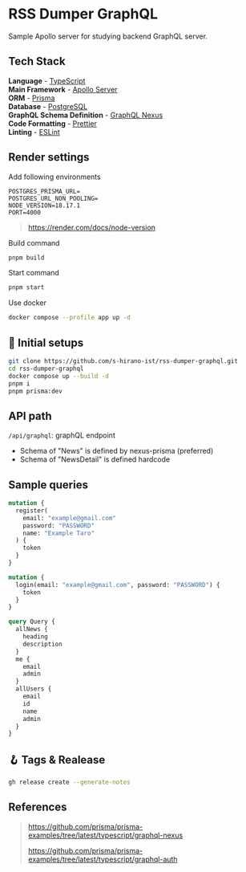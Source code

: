 # RSS Dumper GraphQL

Sample Apollo server for studying backend GraphQL server.

## Tech Stack

**Language** - [TypeScript](https://www.typescriptlang.org/)  
**Main Framework** - [Apollo Server](https://www.apollographql.com/docs/apollo-server/)  
**ORM** - [Prisma](https://www.prisma.io/docs/)  
**Database** - [PostgreSQL](https://www.postgresql.org/docs/)  
**GraphQL Schema Definition** - [GraphQL Nexus](https://nexusjs.org/docs/)  
**Code Formatting** - [Prettier](https://prettier.io/)  
**Linting** - [ESLint](https://eslint.org)

## Render settings

Add following environments

```env
POSTGRES_PRISMA_URL=
POSTGRES_URL_NON_POOLING=
NODE_VERSION=18.17.1
PORT=4000
```

> https://render.com/docs/node-version

Build command

```bash
pnpm build
```

Start command

```bash
pnpm start
```

Use docker

```bash
docker compose --profile app up -d
```

## 🍾 Initial setups

```bash
git clone https://github.com/s-hirano-ist/rss-dumper-graphql.git
cd rss-dumper-graphql
docker compose up --build -d
pnpm i
pnpm prisma:dev
```

## API path

`/api/graphql`: graphQL endpoint

- Schema of "News" is defined by nexus-prisma (preferred)
- Schema of "NewsDetail" is defined hardcode

## Sample queries

```graphql
mutation {
  register(
    email: "example@gmail.com"
    password: "PASSWORD"
    name: "Example Taro"
  ) {
    token
  }
}

mutation {
  login(email: "example@gmail.com", password: "PASSWORD") {
    token
  }
}

query Query {
  allNews {
    heading
    description
  }
  me {
    email
    admin
  }
  allUsers {
    email
    id
    name
    admin
  }
}
```

## 🪝 Tags & Realease

```bash
gh release create --generate-notes
```

## References

> https://github.com/prisma/prisma-examples/tree/latest/typescript/graphql-nexus
>
> https://github.com/prisma/prisma-examples/tree/latest/typescript/graphql-auth
